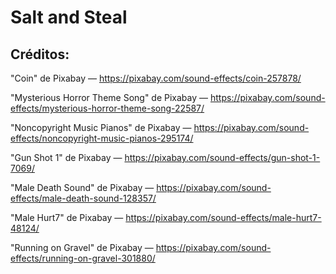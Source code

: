 # Salt and Steal

## Créditos:


"Coin" de Pixabay — https://pixabay.com/sound-effects/coin-257878/

"Mysterious Horror Theme Song" de Pixabay — https://pixabay.com/sound-effects/mysterious-horror-theme-song-22587/

"Noncopyright Music Pianos" de Pixabay — https://pixabay.com/sound-effects/noncopyright-music-pianos-295174/

"Gun Shot 1" de Pixabay — https://pixabay.com/sound-effects/gun-shot-1-7069/

"Male Death Sound" de Pixabay — https://pixabay.com/sound-effects/male-death-sound-128357/

"Male Hurt7" de Pixabay — https://pixabay.com/sound-effects/male-hurt7-48124/

"Running on Gravel" de Pixabay — https://pixabay.com/sound-effects/running-on-gravel-301880/

